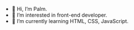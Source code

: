 - 👋 Hi, I’m Palm. 
- 👀 I’m interested in front-end developer.
- 🌱 I’m currently learning HTML, CSS, JavaScript.

<!---
palmer333/palmer333 is a ✨ special ✨ repository because its `README.md` (this file) appears on your GitHub profile.
You can click the Preview link to take a look at your changes.
--->
